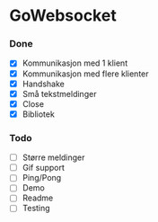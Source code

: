 # GoWebsocket

### Done
- [x] Kommunikasjon med 1 klient
- [x] Kommunikasjon med flere klienter
- [x] Handshake
- [x] Små tekstmeldinger
- [x] Close
- [x] Bibliotek

### Todo
- [ ] Større meldinger
- [ ] Gif support
- [ ] Ping/Pong
- [ ] Demo
- [ ] Readme
- [ ] Testing
